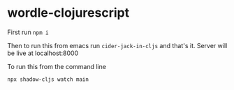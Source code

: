 # wordle-clojurescript

First run `npm i`

Then to run this from emacs run `cider-jack-in-cljs` and that's it. Server will be live at localhost:8000

To run this from the command line

```
npx shadow-cljs watch main
```
